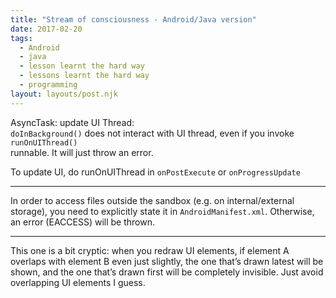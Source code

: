 ```yaml
---
title: "Stream of consciousness - Android/Java version"
date: 2017-02-20
tags:
  - Android
  - java
  - lesson learnt the hard way
  - lessons learnt the hard way
  - programming
layout: layouts/post.njk
---
```

AsyncTask: update UI Thread:  
`doInBackground()` does not interact with UI thread, even if you invoke  
`runOnUIThread()`  
runnable. It will just throw an error.

To update UI, do runOnUIThread in `onPostExecute` or `onProgressUpdate`

* * *

In order to access files outside the sandbox (e.g. on internal/external storage), you need to explicitly state it in `AndroidManifest.xml`. Otherwise, an error (EACCESS) will be thrown.

* * *

This one is a bit cryptic: when you redraw UI elements, if element A overlaps with element B even just slightly, the one that’s drawn latest will be shown, and the one that’s drawn first will be completely invisible. Just avoid overlapping UI elements I guess.
